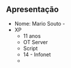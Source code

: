 
## Apresentação
- Nome: Mario Souto - 
- XP 
    - 11 anos
    - OT Server
    - Script 
    - 14 - Infonet 
    - <title>
    - 17 
        - IBM 
        - Agencia 
- Hobbie
    - Curto código
    - filme
    - sair em roles aleatorios
    - palestrar


## Expectativas do Curso
- Revisão de JavaScripts
    - ES6
- Coisas de boas práticas no Node
    - Conhecer o meu conhecimento
- Testes unitários
    - Conceitos de Testes
    - Como testar até um wordpress
- Não focaremos em Banco de Dados 
    - "Aplicações são CRUDs que variam
        de grandes a pequenos"
- De callback até async await
- Padrões para a criação de APIs
- 


## Dicas de livros
- https://www.amazon.com.br/Refactoring-Improving-Design-Existing-Code/dp/0134757599?tag=goog0ef-20&smid=A1ZZFT5FULY4LN&ascsubtag=go_1157433115_58530734048_257324212232_aud-519888259198:pla-491298282199_c_
- Arquitetura em Camadas 

## Exercicio 00 
- Criar uma pasta js35 no desktop
- Abrir a pasta no VsCode
- 

## Eventos Globais
- https://hacktoberfest.digitalocean.com/

## Bases gerais
- Ryan Dahl
    - TCC 
    - Plataforma Node: 
        - "JS rodando fora do browser"
        - V8
        - https://github.com/libuv/libuv
        - Instalar

    - Criando sites!
    - Sistema de gerenciar livros
    - Core baseado no motor do chrome
    - linguagem universal: Back e Front com JS
    - Aguenta muita requisição
    - Async
    - API Rest

- Linguagem JavaScript
    - dec
- Application Programming Interface do Browser 
- API do Node


 
## Regra dos Status HTTP
- 20x (Algo que deu certo)
- 30x (Algo na rede )
- 40x (Algum ruim)
- 50x (Algum ruim muito forte desconhecido talvez)


## Coisas de variaveis

// 1 - baixem o Nodemon "npm install -g nodemon"
// 2 - subam o servidor com "nodemon ./server.js"
// 3 - troquem todos os vars por const

// let var e const

// let o escopo é... coméquie é... local?
// let e var é igual
// const que muda 
// programação funcional

// Legibilidade <------------> Performance
{/* <script src=""></script> */}

## Arrays e suas funções

```js
// Polyfill
[1,2,3,4,5,6].forEach(function(produto) {
    console.log(produto)
	return produto
})

Array.prototype.forEach = function(funcao) {
    const arrayAtual = this
    for(item of arrayAtual) {
        funcao(item)
    }
}


[1,2,3,4,5,6].map(function(produto) {
    console.log(produto)
	return produto
})

Array.prototype.map = function(funcao) {
    const arrayAtual = this
    const novaLista = []
    for(item of arrayAtual) {
        novaLista.push(funcao(item))
    }

    return novaLista
}


Array.prototype.filter = function(funcao) {
    const arrayAtual = this
    const novaLista = []
    for(item of arrayAtual) {
        if(funcao(item)) {
            novaLista.push(funcao(item))
        }
    }

    return novaLista
}
```

## Dicas que podem ti dar ideias pra fazer códigos

- https://www.amazon.com.br/Domain-Driven-Design-Eric-Evans/dp/8550800651?tag=goog0ef-20&smid=A1X6I9A8LS2X8V&ascsubtag=go_1494986073_58431735035_285514469186_aud-519888259198:pla-566080525912_c_
- https://www.amazon.com.br/Implementando-Domain-Driven-design-Vernon/dp/8576089521?tag=goog0ef-20&smid=A1ZZFT5FULY4LN&ascsubtag=go_726685122_54292137521_242594579893_aud-519888259198:pla-432734982426_c_
- https://martinfowler.com/articles/201803-refactoring-2nd-ed.html


- https://github.com/i0natan/nodebestpractices

- https://www.youtube.com/watch?v=Nsjsiz2A9mg